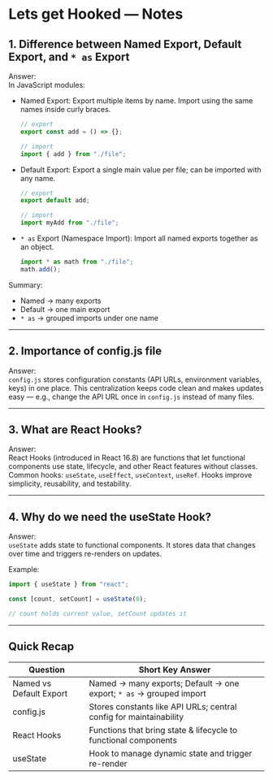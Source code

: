 # Lets get Hooked — Notes

## 1. Difference between Named Export, Default Export, and `* as` Export

Answer:  
In JavaScript modules:

- Named Export: Export multiple items by name. Import using the same names inside curly braces.

  ```javascript
  // export
  export const add = () => {};

  // import
  import { add } from "./file";
  ```

- Default Export: Export a single main value per file; can be imported with any name.

  ```javascript
  // export
  export default add;

  // import
  import myAdd from "./file";
  ```

- `* as` Export (Namespace Import): Import all named exports together as an object.
  ```javascript
  import * as math from "./file";
  math.add();
  ```

Summary:

- Named → many exports
- Default → one main export
- `* as` → grouped imports under one name

---

## 2. Importance of config.js file

Answer:  
`config.js` stores configuration constants (API URLs, environment variables, keys) in one place. This centralization keeps code clean and makes updates easy — e.g., change the API URL once in `config.js` instead of many files.

---

## 3. What are React Hooks?

Answer:  
React Hooks (introduced in React 16.8) are functions that let functional components use state, lifecycle, and other React features without classes. Common hooks: `useState`, `useEffect`, `useContext`, `useRef`. Hooks improve simplicity, reusability, and testability.

---

## 4. Why do we need the useState Hook?

Answer:  
`useState` adds state to functional components. It stores data that changes over time and triggers re-renders on updates.

Example:

```javascript
import { useState } from "react";

const [count, setCount] = useState(0);

// count holds current value, setCount updates it
```

---

## Quick Recap

| Question                | Short Key Answer                                                    |
| ----------------------- | ------------------------------------------------------------------- |
| Named vs Default Export | Named → many exports; Default → one export; `* as` → grouped import |
| config.js               | Stores constants like API URLs; central config for maintainability  |
| React Hooks             | Functions that bring state & lifecycle to functional components     |
| useState                | Hook to manage dynamic state and trigger re-render                  |
